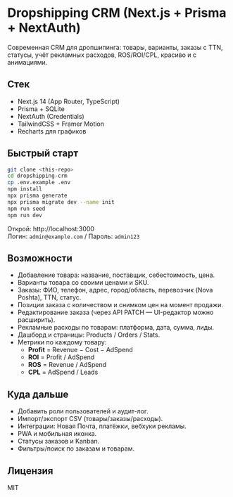 # Dropshipping CRM (Next.js + Prisma + NextAuth)

Современная CRM для дропшипинга: товары, варианты, заказы с TTN, статусы, учёт рекламных расходов, ROS/ROI/CPL, красиво и с анимациями.

## Стек
- Next.js 14 (App Router, TypeScript)
- Prisma + SQLite
- NextAuth (Credentials)
- TailwindCSS + Framer Motion
- Recharts для графиков

## Быстрый старт

```bash
git clone <this-repo>
cd dropshipping-crm
cp .env.example .env
npm install
npx prisma generate
npx prisma migrate dev --name init
npm run seed
npm run dev
```

Открой: http://localhost:3000  
Логин: `admin@example.com` / Пароль: `admin123`

## Возможности
- Добавление товара: название, поставщик, себестоимость, цена.
- Варианты товара со своими ценами и SKU.
- Заказы: ФИО, телефон, адрес, город/область, перевозчик (Nova Poshta), TTN, статус.
- Позиции заказа с количеством и снимком цен на момент продажи.
- Редактирование заказа (через API PATCH — UI-редактор можно расширить).
- Рекламные расходы по товарам: платформа, дата, сумма, лиды.
- Дашборд и страницы: Products / Orders / Stats.
- Метрики по каждому товару:
  - **Profit** = Revenue − Cost − AdSpend
  - **ROI** = Profit / AdSpend
  - **ROS** = Revenue / AdSpend
  - **CPL** = AdSpend / Leads

## Куда дальше
- Добавить роли пользователей и аудит-лог.
- Импорт/экспорт CSV (товары/заказы/расходы).
- Интеграции: Новая Почта, платёжки, вебхуки рекламы.
- PWA и мобильная иконка.
- Статусы заказов и Kanban.
- Фильтры/поиск по заказам и товарам.

## Лицензия
MIT
